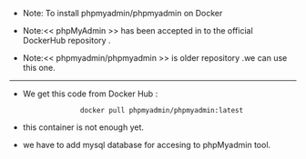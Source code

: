 * Note: To install phpmyadmin/phpmyadmin  on Docker

* Note:<< phpMyAdmin >> has been accepted in to the official DockerHub repository .
* Note:<< phpmyadmin/phpmyadmin >> is older repository .we can use this one.
---------------------------------------------------------------------------------

* We get this code from Docker Hub :

                    docker pull phpmyadmin/phpmyadmin:latest


* this container is not enough yet.
* we have to add mysql database for accesing to phpMyadmin tool.

